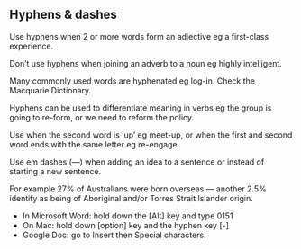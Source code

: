 ---
---
## Hyphens & dashes

Use hyphens when 2 or more words form an adjective eg a first-class experience.

Don’t use hyphens when joining an adverb to a noun eg highly intelligent. 

Many commonly used words are hyphenated eg log-in. Check the Macquarie Dictionary.

Hyphens can be used to differentiate meaning in verbs eg the group is going to re-form, or we need to reform the policy.

Use when the second word is ‘up’ eg meet-up, or when the first and second word ends with the same letter eg re-engage.

Use em dashes (—) when adding an idea to a sentence or instead of starting a new sentence.

For example
27% of Australians were born overseas — another 2.5% identify as being of Aboriginal and/or Torres Strait Islander origin.

- In Microsoft Word: hold down the [Alt] key and type 0151
- On Mac:  hold down [option] key and the hyphen key [-]
- Google Doc: go to Insert then Special characters.
